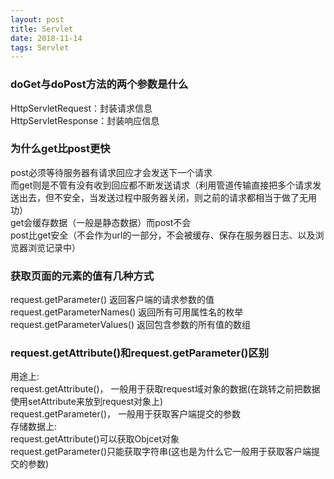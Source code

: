 ```yaml
--- 
layout: post
title: Servlet
date: 2018-11-14
tags: Servlet
---
```

###    **doGet与doPost方法的两个参数是什么**
HttpServletRequest：封装请求信息  
HttpServletResponse：封装响应信息   
### **为什么get比post更快** 
post必须等待服务器有请求回应才会发送下一个请求  
而get则是不管有没有收到回应都不断发送请求（利用管道传输直接把多个请求发送出去，但不安全，当发送过程中服务器关闭，则之前的请求都相当于做了无用功）  
get会缓存数据（一般是静态数据）而post不会  
post比get安全（不会作为url的一部分，不会被缓存、保存在服务器日志、以及浏览器浏览记录中）  
### **获取页面的元素的值有几种方式**
request.getParameter() 返回客户端的请求参数的值  
request.getParameterNames() 返回所有可用属性名的枚举  
request.getParameterValues() 返回包含参数的所有值的数组  
### **request.getAttribute()和request.getParameter()区别**
用途上:  
request.getAttribute()， 一般用于获取request域对象的数据(在跳转之前把数据使用setAttribute来放到request对象上)  
request.getParameter()， 一般用于获取客户端提交的参数  
存储数据上:   
request.getAttribute()可以获取Objcet对象  
request.getParameter()只能获取字符串(这也是为什么它一般用于获取客户端提交的参数)  

